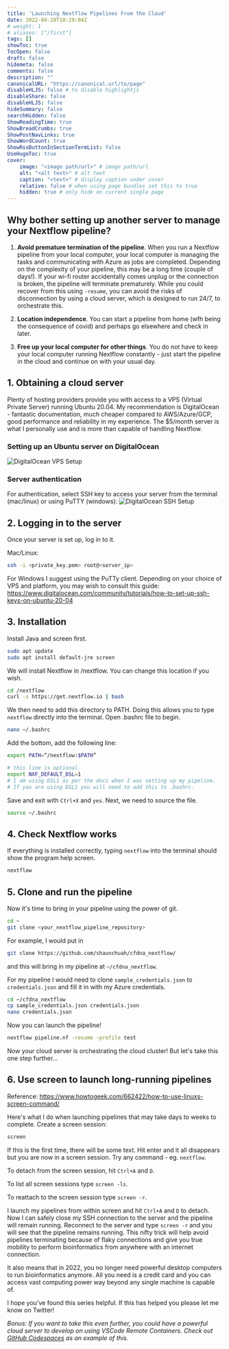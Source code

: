 ```yaml
---
title: 'Launching Nextflow Pipelines From the Cloud'
date: 2022-04-28T18:29:04Z
# weight: 1
# aliases: ["/first"]
tags: []
showToc: true
TocOpen: false
draft: false
hidemeta: false
comments: false
description: ""
canonicalURL: "https://canonical.url/to/page"
disableHLJS: false # to disable highlightjs
disableShare: false
disableHLJS: false
hideSummary: false
searchHidden: false
ShowReadingTime: true
ShowBreadCrumbs: true
ShowPostNavLinks: true
ShowWordCount: true
ShowRssButtonInSectionTermList: false
UseHugoToc: true
cover:
    image: "<image path/url>" # image path/url
    alt: "<alt text>" # alt text
    caption: "<text>" # display caption under cover
    relative: false # when using page bundles set this to true
    hidden: true # only hide on current single page
---
```


## Why bother setting up another server to manage your Nextflow pipeline?

1. **Avoid premature termination of the pipeline**. When you run a Nextflow pipeline from your local computer, your local computer is managing the tasks and communicating with Azure as jobs are completed. Depending on the complexity of your pipeline, this may be a long time (couple of days!). If your wi-fi router accidentally comes unplug or the connection is broken, the pipeline will terminate prematurely. While you could recover from this using `-resume`, you can avoid the risks of disconnection by using a cloud server, which is designed to run 24/7, to orchestrate this.

2. **Location independence**. You can start a pipeline from home (wfh being the consequence of covid) and perhaps go elsewhere and check in later.

3. **Free up your local computer for other things**. You do not have to keep your local computer running Nextflow constantly - just start the pipeline in the cloud and continue on with your usual day.

## 1. Obtaining a cloud server

Plenty of hosting providers provide you with access to a VPS (Virtual Private Server) running Ubuntu 20.04. My recommendation is DigitalOcean - fantastic documentation, much cheaper compared to AWS/Azure/GCP, good performance and reliability in my experience. The $5/month server is what I personally use and is more than capable of handling Nextflow.

### Setting up an Ubuntu server on DigitalOcean

![DigitalOcean VPS Setup](/media/do_droplet_creation.png)

### Server authentication

For authentication, select SSH key to access your server from the terminal (mac/linux) or using PuTTY (windows):
![DigitalOcean SSH Setup](/media/do_droplet_ssh.png)

## 2. Logging in to the server

Once your server is set up, log in to it.

Mac/Linux:

```sh
ssh -i <private_key.pem> root@<server_ip>
```

For Windows I suggest using the PuTTy client. Depending on your choice of VPS and platform, you may wish to consult this guide: <https://www.digitalocean.com/community/tutorials/how-to-set-up-ssh-keys-on-ubuntu-20-04>

## 3. Installation

Install Java and screen first.

```sh
sudo apt update
sudo apt install default-jre screen
```

We will install Nextflow in /nextflow. You can change this location if you wish.

```sh
cd /nextflow
curl -s https://get.nextflow.io | bash
```

We then need to add this directory to PATH. Doing this allows you to type `nextflow` directly into the terminal. Open .bashrc file to begin.

```sh
nano ~/.bashrc
```

Add the bottom, add the following line:

```sh
export PATH=“/nextflow:$PATH”

# this line is optional
export NXF_DEFAULT_DSL=1 
# I am using DSL1 as per the docs when I was setting up my pipeline.
# If you are using DSL1 you will need to add this to .bashrc.
```

Save and exit with `Ctrl+X` and `yes`. Next, we need to source the file.

```sh
source ~/.bashrc
```

## 4. Check Nextflow works

If everything is installed correctly, typing `nextflow` into the terminal should show the program help screen.

```sh
nextflow
```

## 5. Clone and run the pipeline

Now it's time to bring in your pipeline using the power of git.

```sh
cd ~
git clone <your_nextflow_pipeline_repository>
```

For example, I would put in

```sh
git clone https://github.com/shaunchuah/cfdna_nextflow/
```

and this will bring in my pipeline at `~/cfdna_nextflow`.

For my pipeline I would need to clone `sample_credentials.json` to `credentials.json` and fill it in with my Azure credentials.

```sh
cd ~/cfdna_nextflow
cp sample_credentials.json credentials.json
nano credentials.json
```

Now you can launch the pipeline!

```sh
nextflow pipeline.nf -resume -profile test
```

Now your cloud server is orchestrating the cloud cluster! But let's take this one step further...

## 6. Use screen to launch long-running pipelines

Reference: <https://www.howtogeek.com/662422/how-to-use-linuxs-screen-command/>

Here's what I do when launching pipelines that may take days to weeks to complete. Create a screen session:

```sh
screen
```

If this is the first time, there will be some text. Hit enter and it all disappears but you are now in a screen session. Try any command - eg. `nextflow`.

To detach from the screen session, hit `Ctrl+A` and `D`.

To list all screen sessions type `screen -ls`.

To reattach to the screen session type `screen -r`.

I launch my pipelines from within screen and hit `Ctrl+A` and `D` to detach. Now I can safely close my SSH connection to the server and the pipeline will remain running. Reconnect to the server and type `screen -r` and you will see that the pipeline remains running. This nifty trick will help avoid pipelines terminating because of flaky connections and give you true mobility to perform bioinformatics from anywhere with an internet connection.

It also means that in 2022, you no longer need powerful desktop computers to run bioinformatics anymore. All you need is a credit card and you can access vast computing power way beyond any single machine is capable of.

I hope you've found this series helpful. If this has helped you please let me know on Twitter!

_Bonus: If you want to take this even further, you could have a powerful cloud server to develop on using VSCode Remote Containers. Check out [GitHub Codespaces](https://github.com/features/codespaces) as an example of this._
